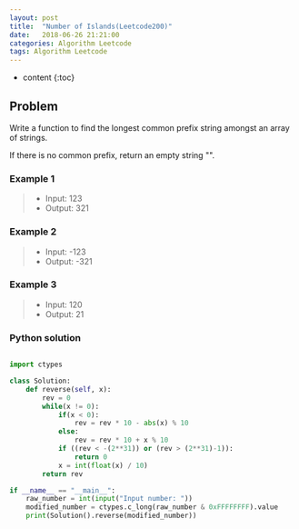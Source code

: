 ```yaml
---
layout: post
title:  "Number of Islands(Leetcode200)"
date:   2018-06-26 21:21:00
categories: Algorithm Leetcode
tags: Algorithm Leetcode
---
```


* content
{:toc}

## Problem

Write a function to find the longest common prefix string amongst an array of strings.

If there is no common prefix, return an empty string "".

### Example 1

>* Input: 123
>* Output: 321

### Example 2

>* Input: -123
>* Output: -321

### Example 3

>* Input: 120
>* Output: 21





### Python solution

```python

import ctypes

class Solution:
    def reverse(self, x):
        rev = 0
        while(x != 0):
            if(x < 0):
                rev = rev * 10 - abs(x) % 10
            else:
                rev = rev * 10 + x % 10
            if ((rev < -(2**31)) or (rev > (2**31)-1)):
                return 0
            x = int(float(x) / 10)
        return rev

if __name__ == "__main__":
    raw_number = int(input("Input number: "))
    modified_number = ctypes.c_long(raw_number & 0xFFFFFFFF).value
    print(Solution().reverse(modified_number))

```